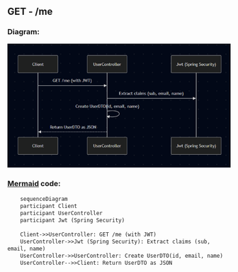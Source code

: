 ## GET - /me

### **Diagram:**

![img.png](images/get-me-sequence.png)


### [Mermaid](https://mermaid.live/edit#pako:eNqNkl9rwjAUxb9KuE8KndNqbZsHX1QGwiZMx2D0JWvvaliTdrcJ6sTvvtjOgfsDy1Nucs4vJ8k9QFpmCBxqfLOoU5xJkZNQiWZuVIKMTGUltGHTQqI2P9cfaqRpqQ2VRYH0c3-xNayzqkjqnK0wtSTNvpvoVthCryaTSwpnN_M1u1bIOltpNmzxuO62hkudM_6K52y-MyRSw9JCSFWzTm2fPYZKyMJjWij8C_c9x5RQGGx0s_WyI7N_UBymvRdn92gs6bOdiZotVsu7RIMHOckMuCGLHigkB3UlHE7EBMwGFSbA3TQT9JpAoo_O4x70qSzV2UalzTfAX0RRu8pWmYv6-X9fEtTZKZzVBvhgMGgYwA-wAx4FvVEYBMEo8qN-5MdjD_ZOFMe9YTiK_TAeDyM_GB89eG8O7feiMPAAM2lKum3bpume4weyssAR)  code: 
```
    sequenceDiagram
    participant Client
    participant UserController
    participant Jwt (Spring Security)

    Client->>UserController: GET /me (with JWT)
    UserController->>Jwt (Spring Security): Extract claims (sub, email, name)
    UserController->>UserController: Create UserDTO(id, email, name)
    UserController-->>Client: Return UserDTO as JSON

```